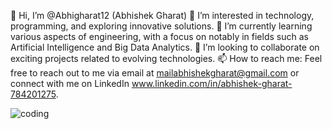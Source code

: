 👋 Hi, I’m @Abhigharat12 (Abhishek Gharat)
👀 I’m interested in technology, programming, and exploring innovative solutions.
🌱 I’m currently learning various aspects of engineering, with a focus on notably in fields such as Artificial Intelligence and Big Data Analytics.
💞️ I’m looking to collaborate on exciting projects related to evolving technologies.
📫 How to reach me: Feel free to reach out to me via email at mailabhishekgharat@gmail.com or connect with me on LinkedIn www.linkedin.com/in/abhishek-gharat-784201275.

![coding](https://github.com/user-attachments/assets/29083747-7c57-43ea-a08b-b733d054962d)
